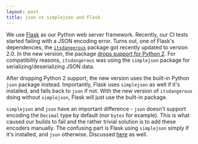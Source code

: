 ```yaml
---
layout: post
title: json vs simplejson and Flask
---
```


We use [Flask](https://flask.palletsprojects.com/en/2.0.x/) as our Python web server framework. Recently, our CI tests started failing with a JSON encoding error. Turns out, one of Flask's dependencies, the [`itsdangerous`](https://itsdangerous.palletsprojects.com/en/2.0.x/) package got recently updated to version 2.0. In the new version, the package [drops support for Python 2](https://itsdangerous.palletsprojects.com/en/2.0.x/changes/#version-2-0-0). For compatibility reasons, `itsdangerous` was using the `simplejson` package for serializing/deserializing JSON data.

After dropping Python 2 support, the new version uses the built-in Python `json` package instead. Importantly, Flask uses `simplejson` as well if it's installed, and falls back to `json` if not. With the new version of `itsdangerous` doing without `simplejson`, Flask will just use the built-in package. 

`simplejson` and `json` have an important difference - `json` doesn't support encoding the `Decimal` type by default (nor `bytes` for example). This is what caused our builds to fail and the rather trivial solution is to add these encoders manually. The confusing part is Flask using `simplejson` simply if it's installed, and `json` otherwise. Discussed [here](https://github.com/pallets/itsdangerous/issues/146) as well.
